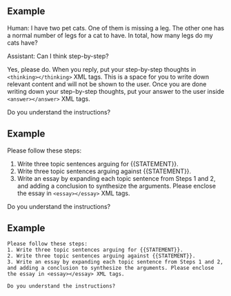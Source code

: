 ## Example
<!-- start:code block -->
Human: I have two pet cats. One of them is missing a leg. The other one has a normal number of legs for a cat to have. In total, how many legs do my cats have?

Assistant: Can I think step-by-step?

Yes, please do. When you reply, put your step-by-step thoughts in `<thinking></thinking>` XML tags. This is a space for you to write down relevant content and will not be shown to the user. Once you are done writing down your step-by-step thoughts, put your answer to the user inside `<answer></answer>` XML tags.

Do you understand the instructions?
<!-- end:code block -->

## Example
<!-- start:code block -->
Please follow these steps:<br>

1. Write three topic sentences arguing for {{STATEMENT}}.
2. Write three topic sentences arguing against {{STATEMENT}}.
3. Write an essay by expanding each topic sentence from Steps 1 and 2, and adding a conclusion to synthesize the arguments. Please enclose the essay in `<essay></essay>` XML tags.<br>

Do you understand the instructions?
<!-- end:code block -->

## Example
<!-- start:code block -->
```
Please follow these steps:
1. Write three topic sentences arguing for {{STATEMENT}}.
2. Write three topic sentences arguing against {{STATEMENT}}.
3. Write an essay by expanding each topic sentence from Steps 1 and 2, and adding a conclusion to synthesize the arguments. Please enclose the essay in <essay></essay> XML tags.

Do you understand the instructions?
```
<!-- end:code block -->